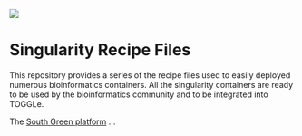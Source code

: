![](http://www.southgreen.fr/sites/southgreen.fr/themes/southgreen/logo.png)
# Singularity Recipe Files

This repository provides a series of the recipe files used to easily deployed numerous bioinformatics containers. All the singularity containers are ready to be used by the bioinformatics community and to be integrated into TOGGLe.

The [South Green platform](http://www.southgreen.fr/) ...


